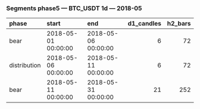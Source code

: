 ### Segments phase5 — BTC_USDT 1d — 2018-05

| phase        | start               | end                 |   d1_candles |   h2_bars |
|:-------------|:--------------------|:--------------------|-------------:|----------:|
| bear         | 2018-05-01 00:00:00 | 2018-05-06 00:00:00 |            6 |        72 |
| distribution | 2018-05-06 00:00:00 | 2018-05-11 00:00:00 |            6 |        72 |
| bear         | 2018-05-11 00:00:00 | 2018-05-31 00:00:00 |           21 |       252 |